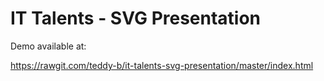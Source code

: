 # IT Talents - SVG Presentation

Demo available at:

https://rawgit.com/teddy-b/it-talents-svg-presentation/master/index.html
